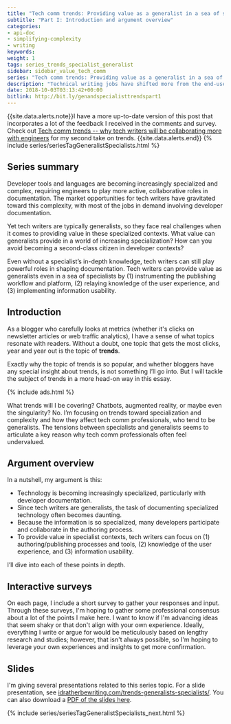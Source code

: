 ```yaml
---
title: "Tech comm trends: Providing value as a generalist in a sea of specialists (Part I)"
subtitle: "Part I: Introduction and argument overview"
categories:
- api-doc
- simplifying-complexity
- writing
keywords:
weight: 1
tags: series_trends_specialist_generalist
sidebar: sidebar_value_tech_comm
series: "Tech comm trends: Providing value as a generalist in a sea of specialists"
description: "Technical writing jobs have shifted more from the end-user domain to the developer domain. This creates challenges because most technical writers are generalists, not specialists, when it comes to technology they document. In these specialist contexts, technical writers can add value by focusing on authoring/publishing processes and tools, knowledge of the user experience, and information usability."
date: 2018-10-03T03:13:42+00:00
bitlink: http://bit.ly/genandspecialisttrendspart1
---
```


{{site.data.alerts.note}}I have a more up-to-date version of this post that incorporates a lot of the feedback I received in the comments and survey. Check out <a href='https://idratherbewriting.com/2018/10/09/tech-comm-trends-more-collaboration-with-engineers/'>Tech comm trends -- why tech writers will be collaborating more with engineers</a> for my second take on trends. {{site.data.alerts.end}}
{% include series/seriesTagGeneralistSpecialists.html %}

## Series summary

Developer tools and languages are becoming increasingly specialized and complex, requiring engineers to play more active, collaborative roles in documentation. The market opportunities for tech writers have gravitated toward this complexity, with most of the jobs in demand involving developer documentation.

Yet tech writers are typically generalists, so they face real challenges when it comes to providing value in these specialized contexts. What value can generalists provide in a world of increasing specialization? How can you avoid becoming a second-class citizen in developer contexts?

Even without a specialist’s in-depth knowledge, tech writers can still play powerful roles in shaping documentation. Tech writers can provide value as generalists even in a sea of specialists by (1) instrumenting the publishing workflow and platform, (2) relaying knowledge of the user experience, and (3) implementing information usability.

## Introduction

As a blogger who carefully looks at metrics (whether it's clicks on newsletter articles or web traffic analytics), I have a sense of what topics resonate with readers. Without a doubt, one topic that gets the most clicks, year and year out is the topic of **trends**.

Exactly why the topic of trends is so popular, and whether bloggers have any special insight about trends, is not something I’ll go into. But I will tackle the subject of trends in a more head-on way in this essay.

{% include ads.html %}

What trends will I be covering? Chatbots, augmented reality, or maybe even the singularity? No. I’m focusing on trends toward specialization and complexity and how they affect tech comm professionals, who tend to be generalists. The tensions between specialists and generalists seems to articulate a key reason why tech comm professionals often feel undervalued.

## Argument overview

In a nutshell, my argument is this:

* Technology is becoming increasingly specialized, particularly with developer documentation.
* Since tech writers are generalists, the task of documenting specialized technology often becomes daunting.
* Because the information is so specialized, many developers participate and collaborate in the authoring process.
* To provide value in specialist contexts, tech writers can focus on (1) authoring/publishing processes and tools, (2) knowledge of the user experience, and (3) information usability.

I’ll dive into each of these points in depth.



## Interactive surveys

On each page, I include a short survey to gather your responses and input. Through these surveys, I'm hoping to gather some professional consensus about a lot of the points I make here. I want to know if I'm advancing ideas that seem shaky or that don't align with your own experience. Ideally, everything I write or argue for would be meticulously based on lengthy research and studies; however, that isn't always possible, so I'm hoping to leverage your own experiences and insights to get more confirmation.

## Slides

I'm giving several presentations related to this series topic. For a slide presentation, see [idratherbewriting.com/trends-generalists-specialists/](https://idratherbewriting.com/trends-generalists-specialists/index.html). You can also download a [PDF of the slides here](https://idratherbewriting.com/trends-generalists-specialists/trends_generalist_specialist.pdf).

{% include series/seriesTagGeneralistSpecialists_next.html %}
